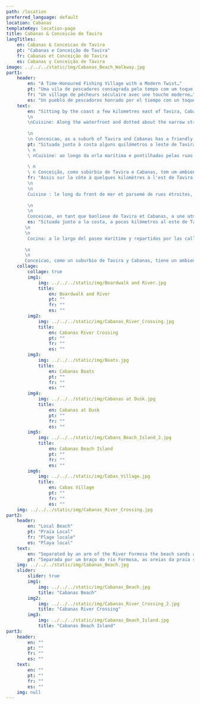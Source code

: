 ```yaml
---
path: /location
preferred_language: default
location: Cabanas
templateKey: location-page
title: Cabanas & Conceicao de Tavira
langTitles:
    en: Cabanas & Conceicao de Tavira
    pt: "Cabanas e Conceição de Tavira"
    fr: Cabanas et Conceição de Tavira
    es: Cabanas y Conceição de Tavira
image: ../../../static/img/Cabanas_Beach_Walkway.jpg
part1: 
    header: 
        en: "A Time-Honoured Fishing Village with a Modern Twist…"
        pt: "Uma vila de pescadores consagrada pelo tempo com um toque moderno ..."
        fr: "Un village de pêcheurs séculaire avec une touche moderne…"
        es: "Un pueblo de pescadores honrado por el tiempo con un toque moderno ..."
    text: 
        en: "Sitting by the coast a few kilometres east of Tavira, Cabanas was once a traditional Algarvian fishing village with a mix of cobbled back streets and an unfussy waterfront of low-rise buildings looking out across the still lagoon to Cabanas Island. With the age of tourism, Cabanas and its inland neighbour, Conceição, have grown yet retain much of their charm. Attracted by fabulous beaches and a varied selection of cafes, bars and restaurants, both have become popular with Portuguese and foreign visitors alike. The village can be leisurely strolled from end to end in around 30 minutes and offers an excellent choice of restaurants, bars and cafes catering for all palettes - most of which are along the sea front capturing the daytime sunshine. For smaller budgets and a taste of the real Algarve, there are also several traditional bars and Tascas serving typical Portuguese meals in the back streets at very reasonable prices! The village has 2 well stocked supermarkets, and there is a daily fresh food market on the main river front, as well as butcheries and bakeries. Cabanas is not a destination for those seeking activity and night life - the atmosphere is generally relaxed and perfect for socialising, relaxing and dining.
        \n
        \nCuisine: Along the waterfront and dotted about the narrow streets, various restaurants and local eateries provide for all tastes and pockets, with some locally renown establishments always busy – so be sure to book ahead!
        
        \n
        \n Conceicao, as a suburb of Tavira and Cabanas has a friendly feel and offers its visitors a warm welcome. Here you will find here a pleasant selection of café bars where you can sit in the sun and enjoy a refreshment or 2(!) along with 3 restaurants offering good quality Portuguese cuisine. The village also has a post office, cash machine and a mini market"
        pt: "Situada junto à costa alguns quilómetros a leste de Tavira, Cabanas foi outrora uma vila piscatória tradicional algarvia com uma mistura de ruas secundárias em calçada e uma zona costeira de edifícios baixos com vista para a lagoa tranquila até à Ilha de Cabanas. Com a era do turismo, Cabanas e sua vizinha do interior, Conceição, cresceram, mas ainda mantêm muito do seu charme. Atraídos por praias fabulosas e uma seleção variada de cafés, bares e restaurantes, ambos tornaram-se populares entre os visitantes portugueses e estrangeiros. A vila pode ser percorrida de ponta a ponta em cerca de 30 minutos e oferece uma excelente escolha de restaurantes, bares e cafés para todos os paladares - a maioria dos quais fica à beira-mar, capturando o sol durante o dia. Para orçamentos mais reduzidos e um gostinho do verdadeiro Algarve, existem também vários bares tradicionais e Tascas que servem pratos típicos portugueses nas ruelas a preços muito razoáveis! A aldeia tem 2 supermercados bem abastecidos, e há um mercado diário de alimentos frescos na frente do rio principal, assim como açougues e padarias. Cabanas não é um destino para quem procura atividade e vida noturna - o ambiente é geralmente descontraído e perfeito para socializar, relaxar e jantar.
        \ n
        \ nCuisine: ao longo da orla marítima e pontilhadas pelas ruas estreitas, vários restaurantes e lanchonetes locais atendem a todos os gostos e bolsos, com alguns estabelecimentos de renome local sempre ocupados - por isso, certifique-se de reservar com antecedência!
        
        \ n
        \ n Conceição, como subúrbio de Tavira e Cabanas, tem um ambiente acolhedor e oferece aos seus visitantes uma recepção calorosa. Aqui encontra uma agradável selecção de cafés-bares onde se pode sentar ao sol e saborear uma bebida ou 2 (!) Juntamente com 3 restaurantes que oferecem cozinha portuguesa de boa qualidade. A vila também tem uma estação de correios, caixa eletrônico e um minimercado"
        fr: "Assis sur la côte à quelques kilomètres à l'est de Tavira, Cabanas était autrefois un village de pêcheurs traditionnel de l'Algarve avec un mélange de ruelles pavées et un front de mer simple de bâtiments bas donnant sur le lagon immobile jusqu'à l'île de Cabanas. Avec l'ère du tourisme, Cabanas et son voisin de l'intérieur, Conceição, se sont développés tout en conservant une grande partie de leur charme. Attirés par des plages fabuleuses et une sélection variée de cafés, bars et restaurants, les deux sont devenus populaires auprès des visiteurs portugais et étrangers. Le village peut être flâné d'un bout à l'autre en 30 minutes environ et offre un excellent choix de restaurants, bars et cafés pour tous les goûts - dont la plupart sont situés le long du front de mer et profitent du soleil diurne. Pour les petits budgets et un avant-goût de la vraie Algarve, il y a aussi plusieurs bars traditionnels et Tascas servant des plats typiquement portugais dans les ruelles à des prix très raisonnables ! Le village dispose de 2 supermarchés bien approvisionnés et il y a un marché quotidien de produits frais sur le front de rivière principal, ainsi que des boucheries et des boulangeries. Cabanas n'est pas une destination pour ceux qui recherchent l'activité et la vie nocturne - l'atmosphère est généralement détendue et parfaite pour socialiser, se détendre et dîner.
        \n
        \n
        Cuisine : le long du front de mer et parsemé de rues étroites, divers restaurants et restaurants locaux satisferont tous les goûts et toutes les bourses, avec des établissements de renommée locale toujours occupés - alors assurez-vous de réserver à l'avance !
        
        \n
        \n 
        Conceicao, en tant que banlieue de Tavira et Cabanas, a une atmosphère conviviale et offre à ses visiteurs un accueil chaleureux. Vous trouverez ici une agréable sélection de cafés-bars où vous pourrez vous asseoir au soleil et profiter d'un rafraîchissement ou 2 (!) Avec 3 restaurants proposant une cuisine portugaise de bonne qualité. Le village dispose également d'un bureau de poste, d'un distributeur de billets et d'une supérette"
        es: "Situada junto a la costa, a pocos kilómetros al este de Tavira, Cabanas fue una vez un pueblo de pescadores tradicional del Algarve con una mezcla de callejuelas adoquinadas y un paseo marítimo sencillo de edificios de poca altura con vistas a la tranquila laguna de la isla de Cabanas. Con la era del turismo, Cabanas y su vecino del interior, Conceição, han crecido pero conservan gran parte de su encanto. Atraídos por las fabulosas playas y una variada selección de cafés, bares y restaurantes, ambos se han vuelto populares entre los visitantes portugueses y extranjeros por igual. El pueblo se puede pasear tranquilamente de un extremo a otro en unos 30 minutos y ofrece una excelente selección de restaurantes, bares y cafés para todos los paladares, la mayoría de los cuales se encuentran a lo largo del paseo marítimo capturando el sol durante el día. Para presupuestos más reducidos y una muestra del verdadero Algarve, también hay varios bares tradicionales y Tascas que sirven comidas típicas portuguesas en las calles secundarias a precios muy razonables. El pueblo tiene 2 supermercados bien surtidos, y hay un mercado diario de alimentos frescos en el frente principal del río, así como carnicerías y panaderías. Cabanas no es un destino para quienes buscan actividad y vida nocturna; el ambiente es generalmente relajado y perfecto para socializar, relajarse y cenar.
       \n
       \n
        Cocina: a lo largo del paseo marítimo y repartidos por las calles estrechas, varios restaurantes y locales para comer son para todos los gustos y bolsillos, con algunos establecimientos de renombre local siempre ocupados, ¡así que asegúrese de reservar con anticipación!
        
       \n
       \n 
       Conceicao, como un suburbio de Tavira y Cabanas, tiene un ambiente agradable y ofrece a sus visitantes una cálida bienvenida. Aquí encontrará una agradable selección de cafeterías donde puede sentarse al sol y disfrutar de un refrigerio o 2 (!) Junto con 3 restaurantes que ofrecen cocina portuguesa de buena calidad. El pueblo también tiene una oficina de correos, un cajero automático y un mini mercado."
    collage:
        collage: true
        img1: 
            img: ../../../static/img/Boardwalk and River.jpg
            title: 
                en: Boardwalk and River
                pt: ""
                fr: ""
                es: "" 
        img2: 
            img: ../../../static/img/Cabanas_River_Crossing.jpg
            title: 
                en: Cabanas River Crossing
                pt: ""
                fr: ""
                es: ""
        img3: 
            img: ../../../static/img/Boats.jpg
            title: 
                en: Cabanas Boats
                pt: ""
                fr: ""
                es: ""
        img4: 
            img: ../../../static/img/Cabanas at Dusk.jpg
            title: 
                en: Cabanas at Dusk
                pt: ""
                fr: ""
                es: ""
        img5: 
            img: ../../../static/img/Cabans_Beach_Island_2.jpg
            title: 
                en: Cabanas Beach Island
                pt: ""
                fr: ""
                es: ""
        img6: 
            img: ../../../static/img/Cabas_Village.jpg
            title: 
                en: Cabas Village
                pt: ""
                fr: ""
                es: ""
    img: ../../../static/img/Cabanas_River_Crossing.jpg
part2:
    header: 
        en: "Local Beach"
        pt: "Praia Local"
        fr: "Plage locale"
        es: "Playa local"
    text: 
        en: "Separated by an arm of the River Formosa the beach sands are reached via a short and inexpensive boat crossing, where you will find mile upon mile of dune backed golden sands lapped by the crystal blue waters of the Atlantic Ocean; a paradise just waiting to be explored and enjoyed."
        pt: "Separada por um braço do rio Formosa, as areias da praia são alcançadas através de uma curta e econômica travessia de barco, onde você encontrará quilômetros e quilômetros de dunas com areias douradas banhadas pelas águas azuis cristalinas do Oceano Atlântico; um paraíso esperando para ser explorado e desfrutado."
    img: ../../../static/img/Cabanas_Beach.jpg
    slider:
        slider: true
        img1: 
            img: ../../../static/img/Cabanas_Beach.jpg
            title: "Cabanas Beach"
        img2: 
            img: ../../../static/img/Cabanas_River_Crossing_2.jpg
            title: "Cabanas River Crossing"
        img3: 
            img: ../../../static/img/Cabanas_Beach_Island.jpg
            title: "Cabanas Beach Island"
part3:
    header: 
        en: ""
        pt: ""
        fr: ""
        es: ""
    text: 
        en: ""
        pt: ""
        fr: ""
        es: ""
    img: null
---
```

